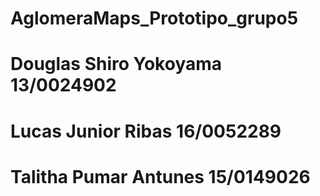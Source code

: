 # AglomeraMaps_Prototipo_grupo5
# Douglas Shiro Yokoyama 13/0024902
# Lucas Junior Ribas 16/0052289
# Talitha Pumar Antunes 15/0149026
